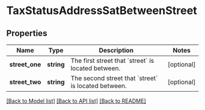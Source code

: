 # TaxStatusAddressSatBetweenStreet

## Properties
Name | Type | Description | Notes
------------ | ------------- | ------------- | -------------
**street_one** | **string** | The first street that &#x60;street&#x60; is located between. | [optional] 
**street_two** | **string** | The second street that &#x60;street&#x60; is located between. | [optional] 

[[Back to Model list]](../../README.md#documentation-for-models) [[Back to API list]](../../README.md#documentation-for-api-endpoints) [[Back to README]](../../README.md)

